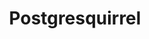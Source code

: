 ---
title: 'Postgresquirrel'
pubDate: 2025-08-26
description: 'Overly active squirrel who was very defensive of his nest. He promptly climbed a tree and started throwing acorns at me after I took this.'
camera: 'Nikon D3100'
image:
    url: '../../assets/photos/squirrel.jpg'
    alt: 'Squirrel glaring at camera'
tags: []
---